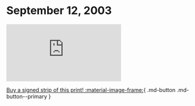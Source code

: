 # September 12, 2003

![](https://www.achewood.com/comic.php?date=09122003)

[Buy a signed strip of this print! :material-image-frame:](https://achewood-holiday-pop-up.myshopify.com/products/strip#09122003){ .md-button .md-button--primary }
